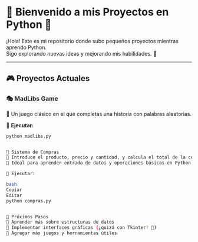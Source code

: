 # 🐍 Bienvenido a mis Proyectos en Python 🚀

¡Hola! Este es mi repositorio donde subo pequeños proyectos mientras aprendo Python.  
Sigo explorando nuevas ideas y mejorando mis habilidades. 🌟  

---

## 🎮 Proyectos Actuales

### 🎭 MadLibs Game  
🔹 Un juego clásico en el que completas una historia con palabras aleatorias.  
 

🔗 **Ejecutar:**  
```bash
python madlibs.py


🛒 Sistema de Compras
🔹 Introduce el producto, precio y cantidad, y calcula el total de la compra.
🔹 Ideal para aprender entrada de datos y operaciones básicas en Python.

🔗 Ejecutar:

bash
Copiar
Editar
python compras.py


🚀 Próximos Pasos
📌 Aprender más sobre estructuras de datos
📌 Implementar interfaces gráficas (¿quizá con Tkinter? 🤔)
📌 Agregar más juegos y herramientas útiles

